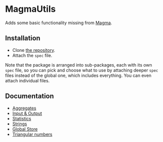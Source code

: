 ---
---

# MagmaUtils

Adds some basic functionality missing from [Magma](http://magma.maths.usyd.edu.au/magma).

## Installation

- Clone [the repository](https://github.com/cjdoris/MagmaUtils).
- Attach the `spec` file.

Note that the package is arranged into sub-packages, each with its own `spec` file, so you can pick and choose what to use by attaching deeper `spec` files instead of the global one, which includes everything. You can even attach individual files.

## Documentation

- [Aggregates]({{site.baseurl}}/aggregates)
- [Input & Output]({{site.baseurl}}/io)
- [Statistics]({{site.baseurl}}/statistics)
- [Strings]({{site.baseurl}}/strings)
- [Global Store]({{site.baseurl}}/global-store)
- [Triangular numbers]({{site.baseurl}}/triangular-numbers)
